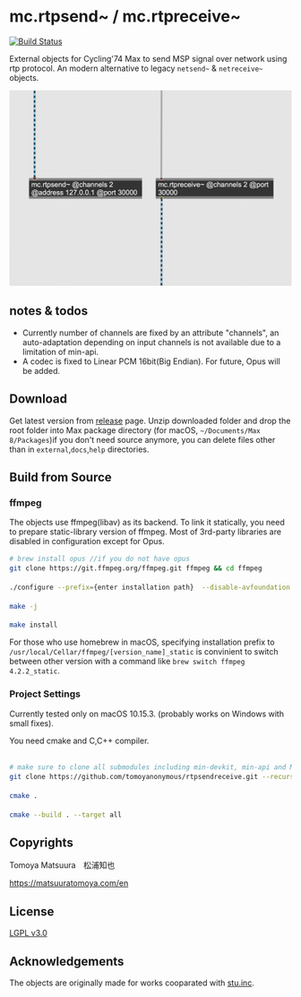 # mc.rtpsend~ / mc.rtpreceive~ 

[![Build Status](https://travis-ci.org/tomoyanonymous/rtpsendreceive.svg?branch=master)](https://travis-ci.org/tomoyanonymous/rtpsendreceive)

External objects for Cycling'74 Max to send MSP signal over network using rtp protocol. An modern alternative to legacy `netsend~` & `netreceive~` objects.


![](./screenshot.jpg)

## notes & todos

- Currently number of channels are fixed by an attribute "channels", an auto-adaptation depending on input channels is not available due to a limitation of min-api.
- A codec is fixed to Linear PCM 16bit(Big Endian). For future, Opus will be added.

## Download

Get latest version from [release](https://github.com/tomoyanonymous/rtpsendreceive/releases) page. Unzip downloaded folder and drop the root folder into Max package directory (for macOS, `~/Documents/Max 8/Packages`)if you don't need source anymore, you can delete files other than in `external`,`docs`,`help` directories.

## Build from Source

### ffmpeg

The objects use ffmpeg(libav) as its backend. To link it statically, you need to prepare static-library version of ffmpeg. Most of 3rd-party libraries are disabled in configuration except for Opus.

```bash
# brew install opus //if you do not have opus
git clone https://git.ffmpeg.org/ffmpeg.git ffmpeg && cd ffmpeg

./configure --prefix={enter installation path}  --disable-avfoundation --disable-iconv --disable-filters --disable-devices --disable-shared --enable-static  --disable-optimizations --disable-mmx --disable-audiotoolbox --disable-videotoolbox --disable-stripping --disable-appkit --disable-zlib --disable-coreimage  --disable-bzlib --disable-securetransport --disable-sdl2  --disable-lzma --enable-libopus --pkg-config-flags=--static --cc=/usr/bin/clang --cxx=/usr/bin/clang++

make -j

make install

```

For those who use homebrew in macOS, specifying installation prefix to `/usr/local/Cellar/ffmpeg/[version_name]_static` is convinient to switch between other version with a command like `brew switch ffmpeg 4.2.2_static`.

### Project Settings

Currently tested only on macOS 10.15.3. (probably works on Windows with small fixes).

You need cmake and C,C++ compiler.

```bash

# make sure to clone all submodules including min-devkit, min-api and Max api.
git clone https://github.com/tomoyanonymous/rtpsendreceive.git --recursive

cmake .

cmake --build . --target all

```

## Copyrights

Tomoya Matsuura　松浦知也 

https://matsuuratomoya.com/en 

## License

[LGPL v3.0](./License.md)

## Acknowledgements

The objects are originally made for works cooparated with [stu.inc](http://stu.inc/).


